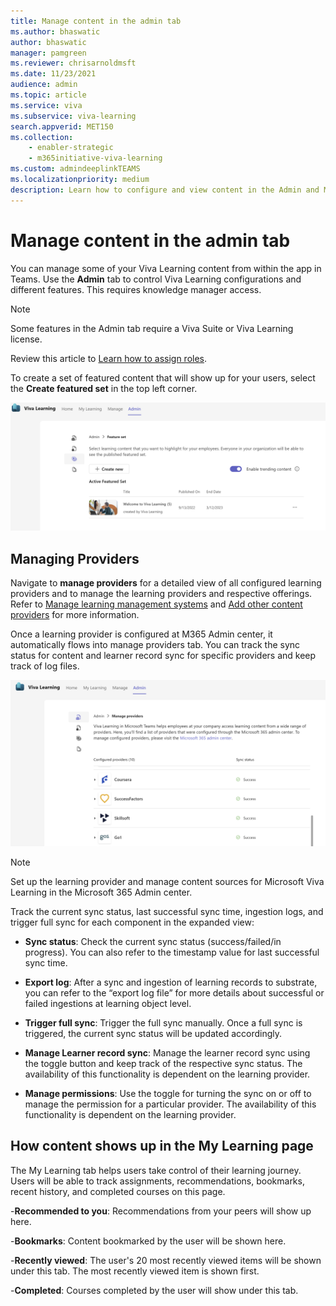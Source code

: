 ```yaml
---
title: Manage content in the admin tab
ms.author: bhaswatic
author: bhaswatic
manager: pamgreen
ms.reviewer: chrisarnoldmsft
ms.date: 11/23/2021
audience: admin
ms.topic: article
ms.service: viva
ms.subservice: viva-learning
search.appverid: MET150
ms.collection: 
    - enabler-strategic
    - m365initiative-viva-learning
ms.custom: admindeeplinkTEAMS
ms.localizationpriority: medium
description: Learn how to configure and view content in the Admin and My Learning tabs in Viva Learning.
---
```


# Manage content in the admin tab

You can manage some of your Viva Learning content from within the app in Teams. Use the **Admin** tab to control Viva Learning configurations and different features. This requires knowledge manager access.  

>[!NOTE]
> Some features in the Admin tab require a Viva Suite or Viva Learning license.

Review this article to [Learn how to assign roles](/exchange/permissions/role-group-members).

To create a set of featured content that will show up for your users, select the **Create featured set** in the top left corner.

![Screenshot shows the feature set inside the new admin tab for Viva Learning.](../media/learning/new-admin-tab.png)

## Managing Providers

Navigate to **manage providers** for a detailed view of all configured learning providers and to manage the learning providers and respective offerings. Refer to [Manage learning management systems](../learning/configure-lms.md) and [Add other content providers](../learning/configure-other-content-sources.md) for more information.

Once a learning provider is configured at M365 Admin center, it automatically flows into manage providers tab. You can track the sync status for content and learner record sync for specific providers and keep track of log files.

![Screenshot shows the manage providers options inside the new admin tab for Viva Learning.](../media/learning/manage-providers-new-admin.png)

>[!NOTE]
> Set up the learning provider and manage content sources for Microsoft Viva Learning in the Microsoft 365 Admin center.

Track the current sync status, last successful sync time, ingestion logs, and trigger full sync for each component in the expanded view:

- **Sync status**: Check the current sync status (success/failed/in progress). You can also refer to the timestamp value for last successful sync time.

- **Export log**: After a sync and ingestion of learning records to substrate, you can refer to the “export log file” for more details about successful or failed ingestions at learning object level.

- **Trigger full sync**: Trigger the full sync manually. Once a full sync is triggered, the current sync status will be updated accordingly.

- **Manage Learner record sync**: Manage the learner record sync using the toggle button and keep track of the respective sync status. The availability of this functionality is dependent on the learning provider.

- **Manage permissions**: Use the toggle for turning the sync on or off to manage the permission for a particular provider. The availability of this functionality is dependent on the learning provider.

## How content shows up in the My Learning page

The My Learning tab helps users take control of their learning journey. Users will be able to track assignments, recommendations, bookmarks, recent history, and completed courses on this page.

-**Recommended to you**: Recommendations from your peers will show up here.

-**Bookmarks**: Content bookmarked by the user will be shown here.

-**Recently viewed**: The user's 20 most recently viewed items will be shown under this tab. The most recently viewed item is shown first.

-**Completed**: Courses completed by the user will show under this tab.
